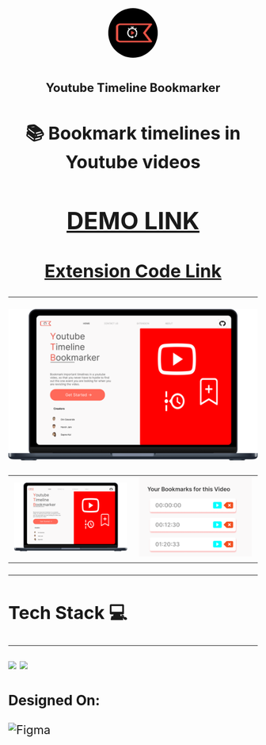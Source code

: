 <div align = "center">
<img style="border-radius:80px;" width="100px" src = "./readme_assets/logo.png">

<h1 align="center"> <font size="5"> <b> Youtube Timeline Bookmarker </b></h1>
<!-- PROJECT LOGO -->

<h2><b>📚 Bookmark timelines in Youtube videos</b></h2>

# [DEMO LINK](https://yttb.netlify.app/)

## [Extension Code Link](https://github.com/Sriver27/YouTube-Timeline-Bookmarker)

  </div>
  
---

<div align="center">
<img  src = "./readme_assets/mockup.png">
  </div>

<table>
  <tr>
    <td><img width="500px" src = "./readme_assets/mockup.png"></td>
    <td><img width="500px" src = "./readme_assets/popup.png"></td>
  </tr>
  
</table>

---

## Tech Stack 💻

---

<img src="https://img.shields.io/badge/React-20232A?style=for-the-badge&logo=react&logoColor=61DAFB"> <img src="https://img.shields.io/badge/CSS3-1572B6?style=for-the-badge&logo=css3&logoColor=white">

### Designed On:

![Figma](https://img.shields.io/badge/Figma-FbbE99?style=for-the-badge&logo=figma&logoColor=white)
